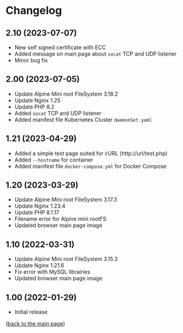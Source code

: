 # Changelog

## 2.10 (2023-07-07)

- New self signed certificate with ECC
- Added message on main page about `socat` TCP and UDP listener
- Minor bug fix

## 2.00 (2023-07-05)

- Update Alpine Mini root FileSystem 3.18.2
- Update Nginx 1.25
- Update PHP 8.2
- Added `socat` TCP and UDP listener
- Added manifest file Kubernetes Cluster `daemonSet.yaml`

## 1.21 (2023-04-29)

- Added a simple test page suited for cURL (http://url/test.php)
- Added `--hostname` for container
- Added manifest file `docker-compose.yml` for Docker Compose

## 1.20 (2023-03-29)

- Update Alpine Mini root FileSystem 3.17.3
- Update Nginx 1.23.4
- Update PHP 8.1.17
- Filename error for Alpine mini rootFS
- Updated browser main page image

## 1.10 (2022-03-31)

- Update Alpine Mini root FileSystem 3.15.3
- Update Nginx 1.21.6
- Fix error with MySQL librairies
- Updated browser main page image

## 1.00 (2022-01-29)

- Initial release

<p align="left">(<a href="README.md">back to the main page</a>)</p>
